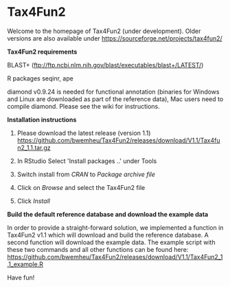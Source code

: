 # Tax4Fun2

Welcome to the homepage of Tax4Fun2 (under development).
Older versions are also available under https://sourceforge.net/projects/tax4fun2/

**Tax4Fun2 requirements**

BLAST+ (ftp://ftp.ncbi.nlm.nih.gov/blast/executables/blast+/LATEST/)

R packages seqinr, ape

diamond v0.9.24 is needed for functional annotation (binaries for Windows and Linux are downloaded as part of the reference data), Mac users need to compile diamond. Please see the wiki for instructions.

**Installation instructions**

1) Please download the latest release (version 1.1)
https://github.com/bwemheu/Tax4Fun2/releases/download/V1.1/Tax4fun2_1.1.tar.gz

2) In RStudio
Select 'Install packages ..' under Tools

3) Switch install from _CRAN_ to _Package archive file_

4) Click on _Browse_ and select the Tax4Fun2 file

5) Click _Install_


**Build the default reference database and download the example data**

In order to provide a straight-forward solution, we implemented a function in Tax4Fun2 v1.1 which will download and build the reference database. A second function will download the example data. The example script with these two commands and all other functions can be found here:
https://github.com/bwemheu/Tax4Fun2/releases/download/V1.1/Tax4Fun2_1.1_example.R

Have fun!
